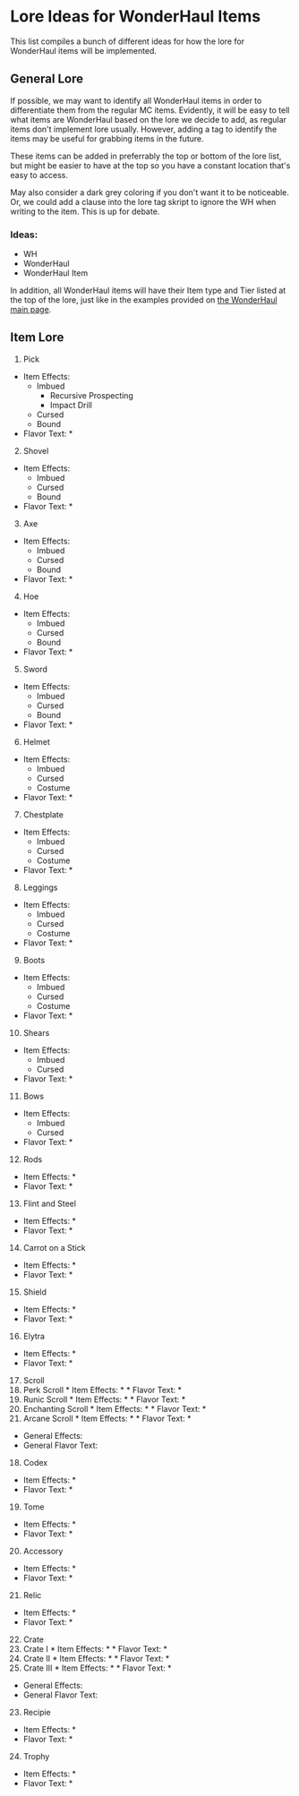 # Lore Ideas for WonderHaul Items

This list compiles a bunch of different ideas for how the lore for WonderHaul items will be implemented.

## General Lore

If possible, we may want to identify all WonderHaul items in order to differentiate them from the regular MC items. Evidently, it will be easy to tell what items are WonderHaul based on the lore we decide to add, as regular items don't implement lore usually. However, adding a tag to identify the items may be useful for grabbing items in the future.

These items can be added in preferrably the top or bottom of the lore list, but might be easier to have at the top so you have a constant location that's easy to access. 

May also consider a dark grey coloring if you don't want it to be noticeable. Or, we could add a clause into the lore tag skript to ignore the WH when writing to the item. This is up for debate. 

### Ideas:
* WH 
* WonderHaul
* WonderHaul Item

In addition, all WonderHaul items will have their Item type and Tier listed at the top of the lore, just like in the examples provided on [the WonderHaul main page](https://winterbear.github.io/Legioncraft-Wiki/wonderhaul.html).

## Item Lore

1. Pick
  * Item Effects:
    * Imbued
      * Recursive Prospecting
      * Impact Drill
    * Cursed
    * Bound
  * Flavor Text:
    * 
2. Shovel
  * Item Effects:
    * Imbued
    * Cursed
    * Bound
  * Flavor Text:
    * 
3. Axe
  * Item Effects:
    * Imbued
    * Cursed
    * Bound
  * Flavor Text:
    * 
4. Hoe
  * Item Effects:
    * Imbued
    * Cursed
    * Bound
  * Flavor Text:
    * 
5. Sword
  * Item Effects:
    * Imbued
    * Cursed
    * Bound
  * Flavor Text:
    * 
6. Helmet
  * Item Effects:
    * Imbued
    * Cursed
    * Costume
  * Flavor Text:
    * 
7. Chestplate
  * Item Effects:
    * Imbued
    * Cursed
    * Costume
  * Flavor Text:
    * 
8. Leggings
  * Item Effects:
    * Imbued
    * Cursed
    * Costume
  * Flavor Text:
    * 
9. Boots
  * Item Effects:
    * Imbued
    * Cursed
    * Costume
  * Flavor Text:
    * 
10. Shears
  * Item Effects:
    * Imbued
    * Cursed
  * Flavor Text:
    * 
11. Bows
  * Item Effects:
    * Imbued
    * Cursed
  * Flavor Text:
    * 
12. Rods
  * Item Effects:
    * 
  * Flavor Text:
    * 
13. Flint and Steel
  * Item Effects:
    * 
  * Flavor Text:
    * 
14. Carrot on a Stick
  * Item Effects:
    * 
  * Flavor Text:
    * 
15. Shield
  * Item Effects:
    * 
  * Flavor Text:
    * 
16. Elytra
  * Item Effects:
    * 
  * Flavor Text:
    * 
17. Scroll
  1. Perk Scroll
    * Item Effects:
      * 
    * Flavor Text:
      * 
  2. Runic Scroll
    * Item Effects:
      * 
    * Flavor Text:
      * 
  3. Enchanting Scroll
    * Item Effects:
      * 
    * Flavor Text:
      * 
  4. Arcane Scroll
    * Item Effects:
      * 
    * Flavor Text:
      * 
  * General Effects:
  * General Flavor Text:
18. Codex
  * Item Effects:
    * 
  * Flavor Text:
    * 
19. Tome
  * Item Effects:
    * 
  * Flavor Text:
    * 
20. Accessory
  * Item Effects:
    * 
  * Flavor Text:
    * 
21. Relic
  * Item Effects:
    * 
  * Flavor Text:
    * 
22. Crate
  1. Crate I
    * Item Effects:
      * 
    * Flavor Text:
      * 
  2. Crate II
    * Item Effects:
      * 
    * Flavor Text:
      * 
  3. Crate III
    * Item Effects:
      * 
    * Flavor Text:
      * 
  * General Effects:
  * General Flavor Text:
23. Recipie
  * Item Effects:
    * 
  * Flavor Text:
    * 
24. Trophy
  * Item Effects:
    * 
  * Flavor Text:
    * 
